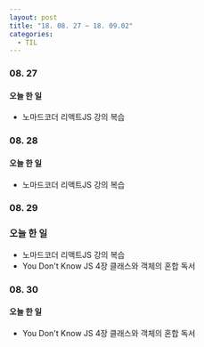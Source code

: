 ```yaml
---
layout: post
title: "18. 08. 27 ~ 18. 09.02"
categories:
  - TIL
---
```


### 08. 27
#### 오늘 한 일
- 노마드코더 리액트JS 강의 복습

### 08. 28
#### 오늘 한 일
- 노마드코더 리액트JS 강의 복습

### 08. 29
### 오늘 한 일
- 노마드코더 리액트JS 강의 복습
- You Don't Know JS 4장 클래스와 객체의 혼합 독서

### 08. 30
#### 오늘 한 일
- You Don't Know JS 4장 클래스와 객체의 혼합 독서
